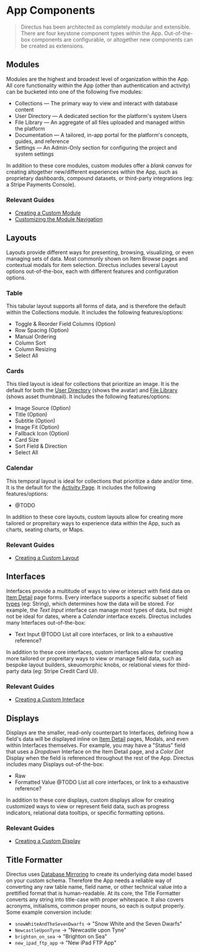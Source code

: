 # App Components

> Directus has been architected as completely modular and extensible. There are four keystone component types within the App. Out-of-the-box components are configurable, or altogether new components can be created as extensions.

## Modules

Modules are the highest and broadest level of organization within the App. All core functionality within the App (other than authentication and activity) can be bucketed into one of the following five modules:

* Collections — The primary way to view and interact with database content
* User Directory — A dedicated section for the platform's system Users
* File Library — An aggregate of all files uploaded and managed within the platform
* Documentation — A tailored, in-app portal for the platform's concepts, guides, and reference
* Settings — An Admin-Only section for configuring the project and system settings

In addition to these core modules, custom modules offer a _blank canvas_ for creating altogether new/different experiences within the App, such as proprietary dashboards, compound datasets, or third-party integrations (eg: a Stripe Payments Console).

### Relevant Guides

* [Creating a Custom Module](#)
* [Customizing the Module Navigation](#)

## Layouts

Layouts provide different ways for presenting, browsing, visualizing, or even managing sets of data. Most commonly shown on Item Browse pages and contextual modals for item selection. Directus includes several Layout options out-of-the-box, each with different features and configuration options.

### Table

This tabular layout supports all forms of data, and is therefore the default within the Collections module. It includes the following features/options:

* Toggle & Reorder Field Columns (Option)
* Row Spacing (Option)
* Manual Ordering
* Column Sort
* Column Resizing
* Select All

### Cards

This tiled layout is ideal for collections that prioritize an image. It is the default for both the [User Directory](#) (shows the avatar) and [File Library](#) (shows asset thumbnail). It includes the following features/options:

* Image Source (Option)
* Title (Option)
* Subtitle (Option)
* Image Fit (Option)
* Fallback Icon (Option)
* Card Size
* Sort Field & Direction
* Select All

### Calendar

This temporal layout is ideal for collections that prioritize a date and/or time. It is the default for the [Activity Page](#). It includes the following features/options:

* @TODO

In addition to these core layouts, custom layouts allow for creating more tailored or propreitary ways to experience data within the App, such as charts, seating charts, or Maps.

### Relevant Guides

* [Creating a Custom Layout](#)

## Interfaces

Interfaces provide a multitude of ways to view or interact with field data on [Item Detail](#) page forms. Every interface supports a specific subset of field [types](#) (eg: String), which determines how the data will be stored. For example, the _Text Input_ interface can manage most types of data, but might not be ideal for dates, where a _Calendar_ interface excels. Directus includes many Interfaces out-of-the-box:

* Text Input
@TODO List all core interfaces, or link to a exhaustive reference?

In addition to these core interfaces, custom interfaces allow for creating more tailored or propreitary ways to view or manage field data, such as bespoke layout builders, skeuomorphic knobs, or relational views for third-party data (eg: Stripe Credit Card UI).

### Relevant Guides

* [Creating a Custom Interface](#)

## Displays

Displays are the smaller, read-only counterpart to Interfaces, defining how a field's data will be displayed inline on [Item Detail](#) pages, Modals, and even within Interfaces themselves. For example, you may have a "Status" field that uses a _Dropdown_ Interface on the Item Detail page, and a _Color Dot_ Display when the field is referenced throughout the rest of the App. Directus includes many Displays out-of-the-box:

* Raw
* Formatted Value
@TODO List all core interfaces, or link to a exhaustive reference?

In addition to these core displays, custom displays allow for creating customized ways to view or represent field data, such as progress indicators, relational data tooltips, or specific formatting options.

### Relevant Guides

* [Creating a Custom Display](#)

## Title Formatter

Directus uses [Database Mirroring](#) to create its underlying data model based on your custom schema. Therefore the App needs a reliable way of converting any raw table name, field name, or other technical value into a prettified format that is human-readable. At its core, the Title Formatter converts any string into title-case with proper whitespace. It also covers acronyms, initialisms, common proper nouns, so each is output properly. Some example conversion include:

* `snowWhiteAndTheSevenDwarfs` -> "Snow White and the Seven Dwarfs"
* `NewcastleUponTyne` -> "Newcastle upon Tyne"
* `brighton_on_sea` -> "Brighton on Sea"
* `new_ipad_ftp_app` -> "New iPad FTP App"
